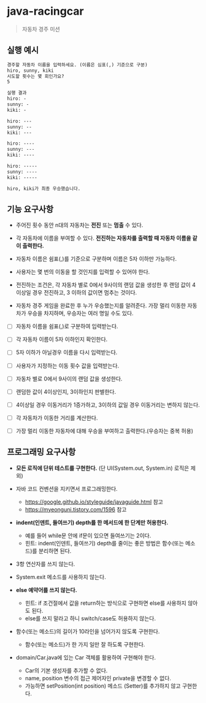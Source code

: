 # java-racingcar

> 자동차 경주 미션

## 실행 예시

```markdown
경주할 자동차 이름을 입력하세요. (이름은 심표(,) 기준으로 구분)
hiro, sunny, kiki
시도할 횟수는 몇 회인가요?
5

실행 결과
hiro: -
sunny: -
kiki: -

hiro: ---
sunny: --
kiki: ---

hiro: ----
sunny: ---
kiki: ----

hiro: -----
sunny: ----
kiki: -----

hiro, kiki가 최종 우승했습니다.
```



## 기능 요구사항

- 주어진 횟수 동안 n대의 자동차는 **전진** 또는 **멈출** 수 있다.

- 각 자동차에 이름을 부여할 수 있다. **전진하는 자동차를 출력할 때 자동차 이름을 같이 출력한다.**

- 자동차 이름은 쉼표(,)를 기준으로 구분하며 이름은 5자 이하만 가능하다.

- 사용자는 몇 번의 이동을 할 것인지를 입력할 수 있어야 한다.

- 전진하는 조건은, 각 자동차 별로 0에서 9사이의 랜덤 값을 생성한 후 랜덤 값이 4 이상일 경우 전진하고, 3 이하의 값이면 멈추는 것이다.

- 자동차 경주 게임을 완료한 후 누가 우승했는지를 알려준다. 가장 멀리 이동한 자동차가 우승을 차지하며, 우승자는 여러 명일 수도 있다.

  

- [ ] 자동차 이름을 쉼표(,)로 구분하여 입력받는다.

- [ ] 각 자동차 이름이 5자 이하인지 확인한다.

- [ ] 5자 이하가 아닐경우 이름을 다시 입력받는다.

- [ ] 사용자가 지정하는 이동 횟수 값을 입력받는다.

- [ ] 자동차 별로 0에서 9사이의 랜덤 값을 생성한다.

- [ ] 랜덤한 값이 4이상인지, 3이하인지 판별한다.

- [ ] 4이상일 경우 이동거리가 1증가하고, 3이하의 값일 경우 이동거리는 변하지 않는다.

- [ ] 각 자동차가 이동한 거리를 계산한다.

- [ ] 가장 멀리 이동한 자동차에 대해 우승을 부여하고 출력한다.(우승자는 중복 허용)



## 프로그래밍 요구사항

- **모든 로직에 단위 테스트를 구현한다.** (단 UI(System.out, System.in) 로직은 제외)
- 자바 코드 컨벤션을 지키면서 프로그래밍한다.
  - https://google.github.io/styleguide/javaguide.html 참고
  - https://myeonguni.tistory.com/1596 참고

- **indent(인덴트, 들여쓰기) depth를 한 메서드에 한 단계만 허용한다.**
  - 예를 들어 while문 안에 if문이 있으면 들여쓰기는 2이다.
  - 힌트: indent(인덴트, 들여쓰기) depth를 줄이는 좋은 방법은 함수(또는 메소드)를 분리하면 된다.
- 3항 연산자를 쓰지 않는다.
- System.exit 메소드를 사용하지 않는다.
- **else 예약어를 쓰지 않는다.**
  - 힌트: if 조건절에서 값을 return하는 방식으로 구현하면 else를 사용하지 않아도 된다.
  - else를 쓰지 말라고 하니 switch/case도 허용하지 않는다.
- 함수(또는 메소드)의 길이가 10라인을 넘어가지 않도록 구현한다.
  - 함수(또는 메소드)가 한 가지 일만 잘 하도록 구현한다.
- domain/Car.java에 있는 Car 객체를 활용하여 구현해야 한다.
  - Car의 기본 생성자를 추가할 수 없다.
  - name, position 변수의 접근 제어자인 private을 변경할 수 없다.
  - 가능하면 setPosition(int position) 메소드 (Setter)를 추가하지 않고 구현한다.
